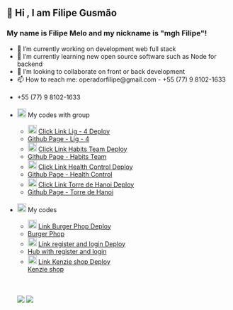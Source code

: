 ## 👋 Hi , I am Filipe Gusmão
### My name is Filipe Melo and my nickname is "mgh Filipe"!
<ul>
  <li> 🔭 I’m currently working on development web full stack</li>
  <li> 🌱 I’m currently learning new open source software such as Node for backend</li>
  <li> 👯 I’m looking to collaborate on front or back development</li>
  <li> 📫 How to reach me: operadorfilipe@gmail.com - +55 (77) 9 8102-1633</li>

  <br>
   
  <li>+55 (77) 9 8102-1633</li>
  <br>
  <li> <img class="emoji" alt="briefcase" src="https://github.githubassets.com/images/icons/emoji/unicode/1f4bc.png" width="20" height="20"> My codes with group</li>
  <ul>
     <li>
        <img class="emoji" alt="hash" src="https://github.githubassets.com/images/icons/emoji/unicode/0023-20e3.png" width="20" height="20">
      <a href=https://lnkd.in/dwMitmna>     Click Link Lig - 4 Deploy</a>
    </li>
     <li>
      <a target="_blank" href=https://github.com/Kenzie-Academy-Brasil-Developers/entrega-lig-4-sprint-5-rodhardt>Github Page - Lig - 4</a>
   </li>
      <li> 
        <img class="emoji" alt="lotus_position_woman" src="https://github.githubassets.com/images/icons/emoji/unicode/1f9d8-2640.png" width="20" height="20">
       <a target="_blank" href=https://habits-team-project.vercel.app>      Click Link  Habits Team  Deploy</a>
    </li>
     <li>
      <a target="_blank" href=https://github.com/martachmlima/habits_team_project>Github Page - Habits Team</a>
    </li>
     <li>
       <img class="emoji" alt="heart" src="https://github.githubassets.com/images/icons/emoji/unicode/2764.png" width="20" height="20">
      <a target="_blank" href=https://maissaude.vercel.app>      Click Link  Health Control Deploy</a>
    </li>
    <li>
      <a target="_blank" href=https://github.com/martachmlima/meu_paciente>Github Page - Health Control</a>
    </li>
      <li>
       <img class="emoji" alt="vietnam" src="https://github.githubassets.com/images/icons/emoji/unicode/1f1fb-1f1f3.png" width="20" height="20">
    <a target="_blank" href=https://kenzie-academy-brasil-developers.github.io/entrega-torre-de-hanoi-sprint-5-mghkill/>     Click Link  Torre de Hanoi    Deploy</a>
    </li>
    <li>
       <a target="_blank" href=https://github.com/Kenzie-Academy-Brasil-Developers/entrega-torre-de-hanoi-sprint-5-mghkill> Github Page - Torre de Hanoi</a>
    </li>
    
  </ul>
  
  <br>
  
  
  
  
  <li> 
    <img class="emoji" alt="cowboy_hat_face" src="https://github.githubassets.com/images/icons/emoji/unicode/1f920.png" width="20" height="20"> My codes</li>
  
  <ul>
    <li>
      <img class="emoji" alt="hamburger" src="https://github.githubassets.com/images/icons/emoji/unicode/1f354.png" width="20" height="20">
       <a target="_blank" href=https://hamb-mghkill.vercel.app/> Link Burger Phop Deploy</a>
       </li>
    <li>
      <a href=https://github.com/Kenzie-Academy-Brasil-Developers/react-entrega-s1-hamburgueria-da-kenzie-mghkill> Burger Phop </a>
    </li>
    <li>
      <img class="emoji" alt="coin" src="https://github.githubassets.com/images/icons/emoji/unicode/1fa99.png" width="20" height="20">
     <a href=https://react-entrega-s2-kenzie-hub-mghkill-mghkill.vercel.app/>    Link   register and login   Deploy</a>
    </li>
    <li>
      <a href=https://github.com/Kenzie-Academy-Brasil-Developers/react-entrega-s2-kenzie-hub-mghkill>Hub with register and login</a>
    </li>
    <li>
       <img class="emoji" alt="vietnam" src="https://github.githubassets.com/images/icons/emoji/unicode/1f1fb-1f1f3.png" width="20" height="20">
       <a href=https://react-entrega-s3-kenzieshop-mghkill.vercel.app/>  Link Kenzie shop  Deploy</a>
    </li>
      <a href=https://github.com/Kenzie-Academy-Brasil-Developers/react-entrega-s3-kenzishop-com-context-api-mghkill>Kenzie shop</a>
    </li>
  
  
    
    
    
</ul> 

<br>
<br>


<br>

<div>
<a href="https://www.instagram.com/filipegusmao_/" target="_blank"><img src="https://img.shields.io/badge/-Instagram-%23E4405F?style=for-the-badge&logo=instagram&logoColor=white" target="_blank"></a>
<a href="https://www.linkedin.com/in/filipegusmaomelo/ " target="_blank"><img src="https://img.shields.io/badge/-LinkedIn-%230077B5?style=for-the-badge&logo=linkedin&logoColor=white" target="_blank"></a>   
</div>
  
 
 
